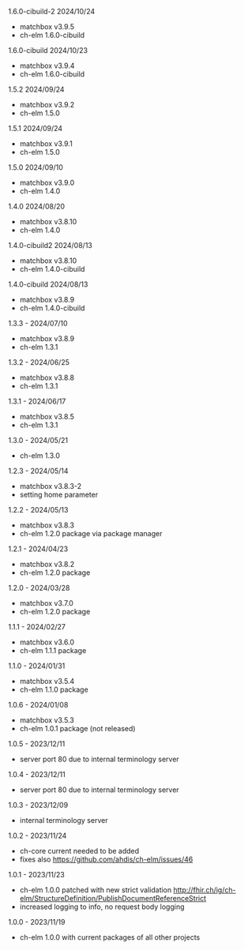 1.6.0-cibuild-2 2024/10/24
- matchbox v3.9.5
- ch-elm 1.6.0-cibuild

1.6.0-cibuild 2024/10/23
- matchbox v3.9.4
- ch-elm 1.6.0-cibuild

1.5.2 2024/09/24
- matchbox v3.9.2
- ch-elm 1.5.0

1.5.1 2024/09/24
- matchbox v3.9.1
- ch-elm 1.5.0

1.5.0 2024/09/10
- matchbox v3.9.0
- ch-elm 1.4.0

1.4.0 2024/08/20
- matchbox v3.8.10
- ch-elm 1.4.0

1.4.0-cibuild2 2024/08/13
- matchbox v3.8.10
- ch-elm 1.4.0-cibuild

1.4.0-cibuild 2024/08/13
- matchbox v3.8.9
- ch-elm 1.4.0-cibuild

1.3.3 - 2024/07/10
- matchbox v3.8.9
- ch-elm 1.3.1

1.3.2 - 2024/06/25
- matchbox v3.8.8
- ch-elm 1.3.1

1.3.1 - 2024/06/17
- matchbox v3.8.5
- ch-elm 1.3.1

1.3.0 - 2024/05/21
- ch-elm 1.3.0

1.2.3 - 2024/05/14
- matchbox v3.8.3-2
- setting home parameter

1.2.2 - 2024/05/13
- matchbox v3.8.3
- ch-elm 1.2.0 package via package manager

1.2.1 - 2024/04/23
- matchbox v3.8.2
- ch-elm 1.2.0 package

1.2.0 - 2024/03/28
- matchbox v3.7.0
- ch-elm 1.2.0 package

1.1.1 - 2024/02/27
- matchbox v3.6.0
- ch-elm 1.1.1 package

1.1.0 - 2024/01/31
- matchbox v3.5.4
- ch-elm 1.1.0 package

1.0.6 - 2024/01/08
- matchbox v3.5.3
- ch-elm 1.0.1 package (not released)

1.0.5 - 2023/12/11
- server port 80 due to internal terminology server

1.0.4 - 2023/12/11
- server port 80 due to internal terminology server

1.0.3 - 2023/12/09
- internal terminology server

1.0.2 - 2023/11/24
- ch-core current needed to be added
- fixes also https://github.com/ahdis/ch-elm/issues/46

1.0.1 - 2023/11/23
- ch-elm 1.0.0 patched with new strict validation http://fhir.ch/ig/ch-elm/StructureDefinition/PublishDocumentReferenceStrict
- increased logging to info, no request body logging

1.0.0 - 2023/11/19
- ch-elm 1.0.0 with current packages of all other projects